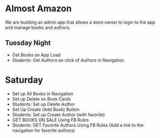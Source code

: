 # Almost Amazon
We are building an admin app that allows a store owner to login to the app and manage books and authors.

## Tuesday Night
- Get Books on App Load
- Students: Get Authors on click of Authors in Navigation

# Saturday
- Set up All Books in Navigation
- Set up Delete on Book Cards
- Students: Set up Delete Author
- Set Up Create (Add Book) Button
- Students: Set up Create Author (with favorite)
- GET BOOKS ON SALE Using FB Rules
- Students: GET Favorite Authors Using FB Rules (Add a link to the navigation for favorite authors)
